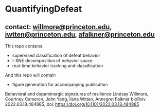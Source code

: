 # QuantifyingDefeat
## contact: willmore@princeton.edu, iwtten@princeton.edu, afalkner@princeton.edu
This repo contains
- supervised classification of defeat behavior
- t-SNE decomposition of behavior space
- real-time behavior tracking and classification


And this repo will contain
- figure generation for accompanying publication


Behavioral and dopaminergic signatures of resilience
Lindsay Willmore, Courtney Cameron, John Yang, Ilana Witten, Annegret Falkner
bioRxiv 2022.03.18.484885; doi: https://doi.org/10.1101/2022.03.18.484885
